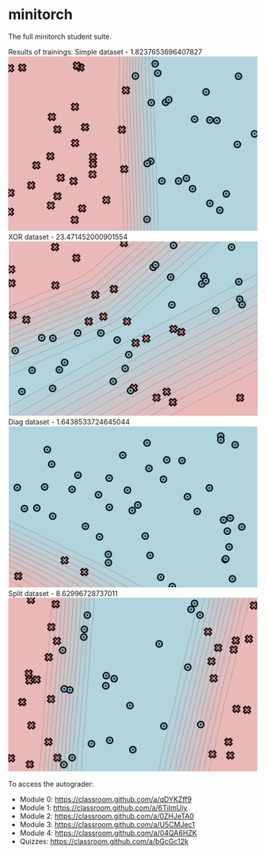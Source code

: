 # minitorch

The full minitorch student suite.


Results of trainings:
Simple dataset - 1.8237653696407827
![result](images/Simple.png)
XOR dataset - 23.471452000901554
![result](images/Xor.png)
Diag dataset - 1.6438533724645044
![result](images/Diag.png)
Split dataset - 8.62996728737011
![result](images/Split.png)


To access the autograder:

* Module 0: https://classroom.github.com/a/qDYKZff9
* Module 1: https://classroom.github.com/a/6TiImUiy
* Module 2: https://classroom.github.com/a/0ZHJeTA0
* Module 3: https://classroom.github.com/a/U5CMJec1
* Module 4: https://classroom.github.com/a/04QA6HZK
* Quizzes: https://classroom.github.com/a/bGcGc12k

